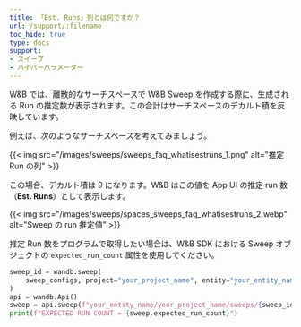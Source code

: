 ```yaml
---
title: 「Est. Runs」列とは何ですか？
url: /support/:filename
toc_hide: true
type: docs
support:
- スイープ
- ハイパーパラメーター
---
```


W&B では、離散的なサーチスペースで W&B Sweep を作成する際に、生成される Run の推定数が表示されます。この合計はサーチスペースのデカルト積を反映しています。

例えば、次のようなサーチスペースを考えてみましょう。

{{< img src="/images/sweeps/sweeps_faq_whatisestruns_1.png" alt="推定 Run の列" >}}

この場合、デカルト積は 9 になります。W&B はこの値を App UI の推定 run 数（**Est. Runs**）として表示します。

{{< img src="/images/sweeps/spaces_sweeps_faq_whatisestruns_2.webp" alt="Sweep の run 推定値" >}}

推定 Run 数をプログラムで取得したい場合は、W&B SDK における Sweep オブジェクトの `expected_run_count` 属性を使用してください。

```python
sweep_id = wandb.sweep(
    sweep_configs, project="your_project_name", entity="your_entity_name"
)
api = wandb.Api()
sweep = api.sweep(f"your_entity_name/your_project_name/sweeps/{sweep_id}")
print(f"EXPECTED RUN COUNT = {sweep.expected_run_count}")
```
